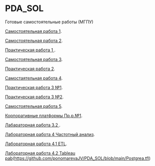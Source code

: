 # PDA_SOL
Готовые самостоятельные работы (МГПУ) 

[Самостоятельная работа 1](https://github.com/ponomarevaJV/PDA_SOL/blob/main/Самостоятельная_работа_1.ipynb).

[Самостоятельная работа 2](https://github.com/ponomarevaJV/PDA_SOL/blob/main/hw_2_numpy_(1).ipynb).  

[Практическая работа 1 ](https://github.com/ponomarevaJV/PDA_SOL/blob/main/ПР.%201..ipynb).

[Самостоятельная работа 3](https://github.com/ponomarevaJV/PDA_SOL/blob/main/CМ.%20№3%20.%20(3).ipynb).

[Практическая работа 2](https://github.com/ponomarevaJV/PDA_SOL/blob/main/Практическая%20работа%20№2.ipynb).

[Самостаятельная работа 4](https://github.com/ponomarevaJV/PDA_SOL/blob/main/hw_4_visualisation_(1).ipynb).

[Практическая работа 3 №1](https://github.com/ponomarevaJV/PDA_SOL/blob/main/ПЗ%203%20№1.ipynb).

[Практическая работа 3 №2](https://github.com/ponomarevaJV/PDA_SOL/blob/main/ПЗ%203%20№%202.ipynb).

[Самостоятельная работа 5](https://github.com/ponomarevaJV/PDA_SOL/blob/main/Самостоятельная%20работа%20№5%20.ipynb).

[Корпоративные платформы Пр.р.№1](https://github.com/ponomarevaJV/PDA_SOL/blob/main/1_2_Пр_р_.ipynb).

[Лабараторная работа 3.2 ](https://github.com/ponomarevaJV/PDA_SOL/blob/main/Опрос%20лб%203.2%20(Ответы)%20(1).xlsx).

[Лабораторная работа 4 Частотный анализ](https://github.com/ponomarevaJV/PDA_SOL/blob/main/LB%204.ipynb).

[Лабораторная работа 4.1 ETL](https://github.com/ponomarevaJV/PDA_SOL/blob/main/Отчёт%20по%20лб%204.1.pdf).

[Лабораторная работа 4.2 Tableau pab](https://github.com/ponomarevaJV/PDA_SOL/blob/main/Superstore%20(Ponomareva).tflx)(https://github.com/ponomarevaJV/PDA_SOL/blob/main/Postgrea.tfl)


